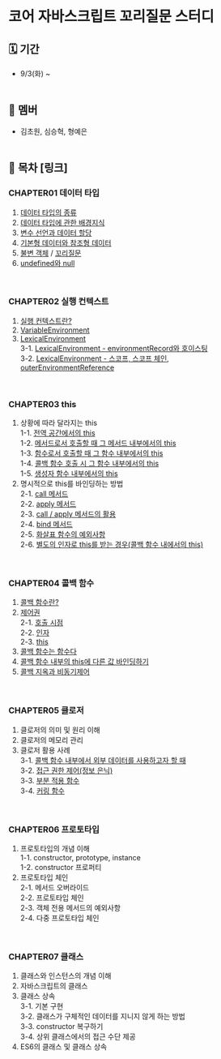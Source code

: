 # 코어 자바스크립트 꼬리질문 스터디

## 🗓️ 기간

- 9/3(화) ~ <br />
  <br/>

## 🍚 멤버

- 김초원, 심승혁, 형예은 <br />
  <br/>

## 📖 목차 [링크]

### CHAPTER01 데이터 타입

1. [데이터 타입의 종류](https://github.com/Bob-Buddy/core-javascript/blob/master/ch1/steve-shim/240903.md)
2. [데이터 타입에 관한 배경지식](https://github.com/Bob-Buddy/core-javascript/blob/master/ch1/steve-shim/240903.md)
3. [변수 선언과 데이터 할당](https://github.com/Bob-Buddy/core-javascript/blob/master/ch1/steve-shim/240903.md)
4. [기본형 데이터와 참조형 데이터](https://github.com/Bob-Buddy/core-javascript/blob/master/ch1/steve-shim/240903.md)
5. [불변 객체](https://github.com/Bob-Buddy/core-javascript/blob/master/ch1/tsihnavy99/240907.md) / [꼬리질문](https://github.com/Bob-Buddy/core-javascript/blob/master/ch1/steve-shim/240907.md)
6. [undefined와 null](https://github.com/Bob-Buddy/core-javascript/blob/master/ch1/kimifield98/240907.md)

<br/>

### CHAPTER02 실행 컨텍스트

1. [실행 컨텍스트란?](https://github.com/Bob-Buddy/core-javascript/blob/master/ch2/steve-shim/240910.md)
2. [VariableEnvironment](https://github.com/Bob-Buddy/core-javascript/blob/master/ch2/steve-shim/240910.md)
3. [LexicalEnvironment](https://github.com/Bob-Buddy/core-javascript/blob/master/ch2/steve-shim/240910.md)<br />
   3-1. [LexicalEnvironment - environmentRecord와 호이스팅](https://github.com/Bob-Buddy/core-javascript/blob/master/ch2/tsihnavy99/240910.md) <br />
   3-2. [LexicalEnvironment - 스코프, 스코프 체인, outerEnvironmentReference](https://github.com/Bob-Buddy/core-javascript/blob/master/ch2/kimfield98/240910.md)
   
<br/>

### CHAPTER03 this

1. 상황에 따라 달라지는 this<br/>
   1-1. [전역 공간에서의 this](https://github.com/Bob-Buddy/core-javascript/blob/master/ch3/steve-shim/240917.md)<br/>
   1-2. [메서드로서 호출할 때 그 메서드 내부에서의 this](https://github.com/Bob-Buddy/core-javascript/blob/master/ch3/steve-shim/240917.md)<br/>
   1-3. [함수로서 호출할 때 그 함수 내부에서의 this](https://github.com/Bob-Buddy/core-javascript/blob/master/ch3/steve-shim/240917.md)<br/>
   1-4. [콜백 함수 호출 시 그 함수 내부에서의 this](https://github.com/Bob-Buddy/core-javascript/blob/master/ch3/tsihnavy99/240917.md)<br/>
   1-5. [생성자 함수 내부에서의 this](https://github.com/Bob-Buddy/core-javascript/blob/master/ch3/tsihnavy99/240917.md)<br/>
2. 명시적으로 this를 바인딩하는 방법<br/>
   2-1. [call 메서드](https://github.com/Bob-Buddy/core-javascript/blob/master/ch3/tsihnavy99/240917.md)<br/>
   2-2. [apply 메서드](https://github.com/Bob-Buddy/core-javascript/blob/master/ch3/tsihnavy99/240917.md)<br/>
   2-3. [call / apply 메서드의 활용](https://github.com/Bob-Buddy/core-javascript/blob/master/ch3/tsihnavy99/240917.md)<br/>
   2-4. [bind 메서드](https://github.com/Bob-Buddy/core-javascript/blob/master/ch3/kimfield98/240917.md)<br/>
   2-5. [화살표 함수의 예외사항](https://github.com/Bob-Buddy/core-javascript/blob/master/ch3/kimfield98/240917.md)<br/>
   2-6. [별도의 인자로 this를 받는 경우(콜백 함수 내에서의 this)](https://github.com/Bob-Buddy/core-javascript/blob/master/ch3/kimfield98/240917.md)

<br/>

### CHAPTER04 콜백 함수

1. [콜백 함수란?](https://github.com/Bob-Buddy/core-javascript/blob/master/ch4/steve-shim/240917.md)
2. [제어권](https://github.com/Bob-Buddy/core-javascript/blob/master/ch4/steve-shim/240917.md)<br/>
   2-1. [호출 시점](https://github.com/Bob-Buddy/core-javascript/blob/master/ch4/steve-shim/240917.md)<br/>
   2-2. [인자](https://github.com/Bob-Buddy/core-javascript/blob/master/ch4/steve-shim/240917.md)<br/>
   2-3. [this](https://github.com/Bob-Buddy/core-javascript/blob/master/ch4/steve-shim/240917.md)<br/>
3. [콜백 함수는 함수다](https://github.com/Bob-Buddy/core-javascript/blob/master/ch4/tsihnavy99/240917.md)<br/>
4. [콜백 함수 내부의 this에 다른 값 바인딩하기](https://github.com/Bob-Buddy/core-javascript/blob/master/ch4/tsihnavy99/240917.md)<br/>
5. [콜백 지옥과 비동기제어](https://github.com/Bob-Buddy/core-javascript/blob/master/ch4/kimfield98/240917.md)

<br/>

### CHAPTER05 클로저

1. 클로저의 의미 및 원리 이해<br/>
2. 클로저의 메모리 관리<br/>
3. 클로저 활용 사례<br/>
   3-1. [콜백 함수 내부에서 외부 데이터를 사용하고자 할 때](https://github.com/Bob-Buddy/core-javascript/blob/master/ch5/tsihnavy99/241020.md)<br/>
   3-2. [접근 권한 제어(정보 은닉)](https://github.com/Bob-Buddy/core-javascript/blob/master/ch5/tsihnavy99/241020.md)<br/>
   3-3. [부분 적용 함수](https://github.com/Bob-Buddy/core-javascript/blob/master/ch4/kimfield98/240917.md)<br/>
   3-4. [커링 함수](https://github.com/Bob-Buddy/core-javascript/blob/master/ch4/kimfield98/240917.md)

<br/>

### CHAPTER06 프로토타입

1. 프로토타입의 개념 이해<br/>
   1-1. constructor, prototype, instance<br/>
   1-2. constructor 프로퍼티<br/>
2. 프로토타입 체인<br/>
   2-1. 메서드 오버라이드<br/>
   2-2. 프로토타입 체인<br/>
   2-3. 객체 전용 메서드의 예외사항<br/>
   2-4. 다중 프로토타입 체인

<br/>

### CHAPTER07 클래스

1. 클래스와 인스턴스의 개념 이해<br/>
2. 자바스크립트의 클래스<br/>
3. 클래스 상속<br/>
   3-1. 기본 구현<br/>
   3-2. 클래스가 구체적인 데이터를 지니지 않게 하는 방법<br/>
   3-3. constructor 복구하기<br/>
   3-4. 상위 클래스에서의 접근 수단 제공<br/>
4. ES6의 클래스 및 클래스 상속
